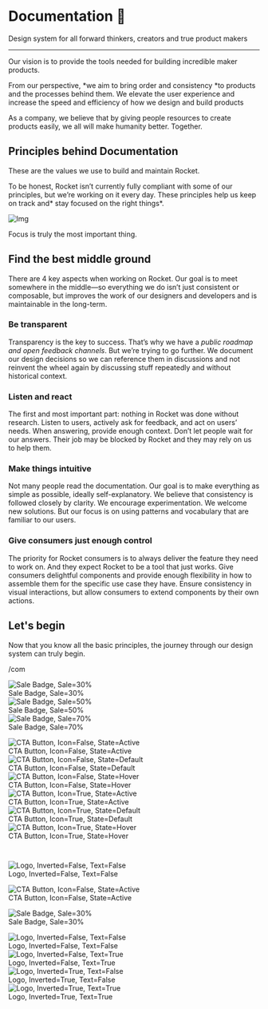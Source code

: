
# Documentation 🚀

Design system for all forward thinkers, creators and true product makers

---

Our vision is to provide the tools needed for building incredible maker products.

From our perspective, *we aim to bring order and consistency *to products and the processes behind them. We elevate the user experience and increase the speed and efficiency of how we design and build products

As a company, we believe that by giving people resources to create products easily, we all will make humanity better. Together.

## Principles behind Documentation

These are the values we use to build and maintain Rocket.

To be honest, Rocket isn’t currently fully compliant with some of our principles, but we’re working on it every day. These principles help us keep on track and* stay focused on the right things*.

![Img](https://studio-assets.supernova.io/design-systems/14533/9289758a-6300-472a-bbc6-a57098081abf.jpeg)

Focus is truly the most important thing.

## Find the best middle ground

There are 4 key aspects when working on Rocket. Our goal is to meet somewhere in the middle—so everything we do isn’t just consistent or composable, but improves the work of our designers and developers and is maintainable in the long-term.

### Be transparent

Transparency is the key to success. That’s why we have a *public roadmap and open feedback channels*. But we’re trying to go further. We document our design decisions so we can reference them in discussions and not reinvent the wheel again by discussing stuff repeatedly and without historical context.

### Listen and react

The first and most important part: nothing in Rocket was done without research. Listen to users, actively ask for feedback, and act on users’ needs. When answering, provide enough context. Don’t let people wait for our answers. Their job may be blocked by Rocket and they may rely on us to help them.

### Make things intuitive

Not many people read the documentation. Our goal is to make everything as simple as possible, ideally self-explanatory. We believe that consistency is followed closely by clarity. We encourage experimentation. We welcome new solutions. But our focus is on using patterns and vocabulary that are familiar to our users.

### Give consumers just enough control

The priority for Rocket consumers is to always deliver the feature they need to work on. And they expect Rocket to be a tool that just works. Give consumers delightful components and provide enough flexibility in how to assemble them for the specific use case they have. Ensure consistency in visual interactions, but allow consumers to extend components by their own actions.

## Let's begin

Now that you know all the basic principles, the journey through our design system can truly begin.

/com

  
![Sale Badge, Sale=30%](https://studio-assets.supernova.io/design-systems/14533/d40693fe-72bc-409f-8d93-c730e5907b39.png)  
Sale Badge, Sale=30%  
![Sale Badge, Sale=50%](https://studio-assets.supernova.io/design-systems/14533/e7b9a245-c87b-4e01-8978-f82ea4aaf2e2.png)  
Sale Badge, Sale=50%  
![Sale Badge, Sale=70%](https://studio-assets.supernova.io/design-systems/14533/5a752868-5c8f-469d-8602-f83cab291da8.png)  
Sale Badge, Sale=70%  


  
![CTA Button, Icon=False, State=Active](https://studio-assets.supernova.io/design-systems/14533/35f891af-71d1-4d32-bb5c-0fdf4f760b5e.png)  
CTA Button, Icon=False, State=Active  
![CTA Button, Icon=False, State=Default](https://studio-assets.supernova.io/design-systems/14533/d8e987ba-a6fb-4e8f-8bd1-e93561ab1ec9.png)  
CTA Button, Icon=False, State=Default  
![CTA Button, Icon=False, State=Hover](https://studio-assets.supernova.io/design-systems/14533/c7aaeb14-f67d-44a8-b938-7142ba60f7ef.png)  
CTA Button, Icon=False, State=Hover  
![CTA Button, Icon=True, State=Active](https://studio-assets.supernova.io/design-systems/14533/00727d84-b87c-42b1-a55b-414f381a810f.png)  
CTA Button, Icon=True, State=Active  
![CTA Button, Icon=True, State=Default](https://studio-assets.supernova.io/design-systems/14533/9a6ec23e-82fa-4e68-a1ec-e441119a9acd.png)  
CTA Button, Icon=True, State=Default  
![CTA Button, Icon=True, State=Hover](https://studio-assets.supernova.io/design-systems/14533/84a68cce-d1aa-4503-927b-219b7229ed8c.png)  
CTA Button, Icon=True, State=Hover  


```javascript  
  
```

  
![Logo, Inverted=False, Text=False](https://studio-assets.supernova.io/design-systems/14533/75f7e192-3cad-4b3c-9895-7c2686a88842.png)  
Logo, Inverted=False, Text=False  


  
  


  
![CTA Button, Icon=False, State=Active](https://studio-assets.supernova.io/design-systems/14533/35f891af-71d1-4d32-bb5c-0fdf4f760b5e.png)  
CTA Button, Icon=False, State=Active  


  
![Sale Badge, Sale=30%](https://studio-assets.supernova.io/design-systems/14533/d40693fe-72bc-409f-8d93-c730e5907b39.png)  
Sale Badge, Sale=30%  


  
![Logo, Inverted=False, Text=False](https://studio-assets.supernova.io/design-systems/14533/75f7e192-3cad-4b3c-9895-7c2686a88842.png)  
Logo, Inverted=False, Text=False  
![Logo, Inverted=False, Text=True](https://studio-assets.supernova.io/design-systems/14533/db3f8877-534b-4586-b978-c19af6c2130a.png)  
Logo, Inverted=False, Text=True  
![Logo, Inverted=True, Text=False](https://studio-assets.supernova.io/design-systems/14533/1cc3aacb-132b-4686-8db2-37f3899b2c3c.png)  
Logo, Inverted=True, Text=False  
![Logo, Inverted=True, Text=True](https://studio-assets.supernova.io/design-systems/14533/7d078681-a10b-48bf-80f3-d5ca868984c8.png)  
Logo, Inverted=True, Text=True  

